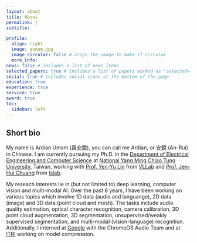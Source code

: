 ```yaml
---
layout: about
title: About
permalink: /
subtitle: 

profile:
  align: right
  image: aumam.jpg
  image_circular: false # crops the image to make it circular
  more_info: 
news: false # includes a list of news items
selected_papers: true # includes a list of papers marked as "selected={true}"
social: true # includes social icons at the bottom of the page
education: true
experience: true
service: true
award: true
toc:
  sidebar: left
---
```


## Short bio
My name is Ardian Umam (禹安銳), you can call me Ardian, or 安銳 (An-Rui) in Chinese. I am currently pursuing my Ph.D. in the [Department of Electrical Engineering and Computer Science](https://eecsigp.nycu.edu.tw/) at [National Yang Ming Chiao Tung University](https://www.nycu.edu.tw/nycu/en), Taiwan, working with [Prof. Yen-Yu Lin](https://sites.google.com/site/yylinweb/) from [VLLab](http://vllab.cs.nycu.edu.tw/) and [Prof. Jen-Hui Chuang](https://www.cs.nycu.edu.tw/members/detail/jchuang) from [Islab](http://islab.cs.nctu.edu.tw/joomla/). 

My reseach interests lie in (but not limited to) deep learning, computer vision and multi-modal AI. Over the past 8 years, I have been working on various topics which involve 1D data (audio and languange), 2D data (image) and 3D data (point cloud and mesh). The tasks include audio quality estimation, optical character recognition, camera calibration, 3D point cloud augmentation, 3D segmentation, unsupervised/weakly supervised segmentation, and multi-modal (vision-language) recognition. Additionally, I interned at [Google](https://google.com) with the ChromeOS Audio Team and at [ITRI](https://www.itri.org.tw/english/index.aspx) working on model compression.
